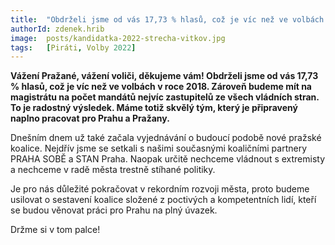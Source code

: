 ```yaml
---
title:  "Obdrželi jsme od vás 17,73 % hlasů, což je víc než ve volbách v roce 2018"
authorId: zdenek.hrib
image:  posts/kandidatka-2022-strecha-vitkov.jpg
tags:   [Piráti, Volby 2022]
---
```


**Vážení Pražané, vážení voliči, děkujeme vám! Obdrželi jsme od vás 17,73 % hlasů, což je víc než ve volbách v roce 2018. Zároveň budeme mít na magistrátu na počet mandátů nejvíc zastupitelů ze všech vládních stran. To je radostný výsledek. Máme totiž skvělý tým, který je připravený naplno pracovat pro Prahu a Pražany.**

Dnešním dnem už také začala vyjednávání o budoucí podobě nové pražské koalice. Nejdřív jsme se setkali s našimi současnými koaličními partnery PRAHA SOBĚ a STAN Praha. Naopak určitě nechceme vládnout s extremisty a nechceme v radě města trestně stíhané politiky. 

Je pro nás důležité pokračovat v rekordním rozvoji města, proto budeme usilovat o sestavení koalice složené z poctivých a kompetentních lidí, kteří se budou věnovat práci pro Prahu na plný úvazek.

Držme si v tom palce!
 
